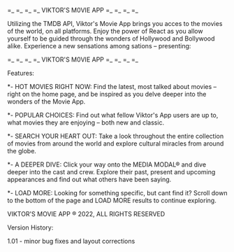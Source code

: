 =_ =_ =_ =_ VIKTOR'S M0VIE APP =_ =_ =_ =_

Utilizing the TMDB API, Viktor's Movie App brings you acces to the movies of the world, on all platforms. Enjoy the power of React as you allow yourself to be guided through the wonders of Hollywood and Bollywood alike. Experience a new sensations among sations – presenting:

=_ =_ =_ =_ VIKTOR'S M0VIE APP =_ =_ =_ =_

Features:

\*- HOT MOVIES RIGHT NOW: Find the latest, most talked about movies – right on the home page, and be inspired as you delve deeper into the wonders of the Movie App.

\*- POPULAR CHOICES: Find out what fellow Viktor's App users are up to, what movies they are enjoying – both new and classic.

\*- SEARCH YOUR HEART OUT: Take a look throughout the entire collection of movies from around the world and explore cultural miracles from around the globe.

\*- A DEEPER DIVE: Click your way onto the MEDIA MODAL® and dive deeper into the cast and crew. Explore their past, present and upcoming appearances and find out what others have been saying.

\*- LOAD MORE: Looking for something specific, but cant find it? Scroll down to the bottom of the page and LOAD MORE results to continue exploring.

VIKTOR'S MOVIE APP ® 2022, ALL RIGHTS RESERVED

Version History:

1.01 - minor bug fixes and layout corrections
